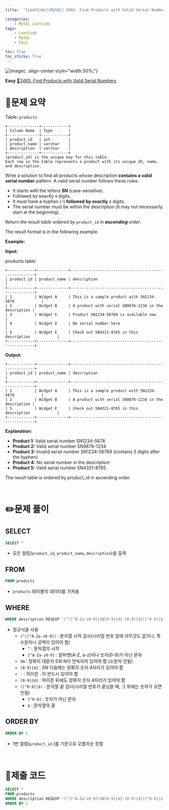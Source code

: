 ```yaml
---
title:  "[LeetCode][MySQL] 3465. Find Products with Valid Serial Numbers" 

categories: 
    - MySQL_LeetCode
tags: 
    - LeetCode
    - MySQL
    - Easy

toc: True
toc_sticky: True
---
```

![Image](https://github.com/user-attachments/assets/4b8e7f3a-d568-4d5b-a8a9-c3d4b23975f6){: .align-center style="width:50%;"}

**Easy**
[🔗3465. Find Products with Valid Serial Numbers](https://leetcode.com/problems/find-products-with-valid-serial-numbers/)

# 📝문제 요약
Table: `products`

```
+--------------+------------+
| Column Name  | Type       |
+--------------+------------+
| product_id   | int        |
| product_name | varchar    |
| description  | varchar    |
+--------------+------------+
(product_id) is the unique key for this table.
Each row in the table represents a product with its unique ID, name, and description.
```

Write a solution to find all products whose description **contains a valid serial number** pattern. A valid serial number follows these rules:

- It starts with the letters **SN** (case-sensitive).
- Followed by exactly `4` digits.
- It must have a hyphen (-) **followed by exactly** `4` digits.
- The serial number must be within the description (it may not necessarily start at the beginning).

Return *the result table ordered by* `product_id` *in **ascending** order*.

The result format is in the following example.

**Example:**

**Input:**

products table:

```
+------------+--------------+------------------------------------------------------+
| product_id | product_name | description                                          |
+------------+--------------+------------------------------------------------------+
| 1          | Widget A     | This is a sample product with SN1234-5678            |
| 2          | Widget B     | A product with serial SN9876-1234 in the description |
| 3          | Widget C     | Product SN1234-56789 is available now                |
| 4          | Widget D     | No serial number here                                |
| 5          | Widget E     | Check out SN4321-8765 in this description            |
+------------+--------------+------------------------------------------------------+
```

**Output:**

```
+------------+--------------+------------------------------------------------------+
| product_id | product_name | description                                          |
+------------+--------------+------------------------------------------------------+
| 1          | Widget A     | This is a sample product with SN1234-5678            |
| 2          | Widget B     | A product with serial SN9876-1234 in the description |
| 5          | Widget E     | Check out SN4321-8765 in this description            |
+------------+--------------+------------------------------------------------------+
```

**Explanation:**

- **Product 1:** Valid serial number SN1234-5678
- **Product 2:** Valid serial number SN9876-1234
- **Product 3:** Invalid serial number SN1234-56789 (contains 5 digits after the hyphen)
- **Product 4:** No serial number in the description
- **Product 5:** Valid serial number SN4321-8765

The result table is ordered by product_id in ascending order.


<br>

# ✏️문제 풀이
## SELECT

```sql
SELECT *
```

- 모든 컬럼(`product_id`, `product_name`, `description`)을 출력

## FROM

```sql
FROM products
```

- `products` 테이블의 데이터를 가져옴

## WHERE

```sql
WHERE description REGEXP '(^|[^A-Za-z0-9])SN[0-9]{4}-[0-9]{4}([^0-9]|$)'
```

- 정규식을 사용
    - `(^|[^A-Za-z0-9])`  : 문자열 시작 검사(시리얼 번호 앞에 아무것도 없거나, 특수문자나 공백이 있어야 함)
        - `^` : 문자열의 시작
        - `[^A-Za-z0-9]` : 알파벳(A-Z, a-z)이나 숫자(0-9)가 아닌 문자
    - `SN` : 정확히 대문자 S와 N이 연속되어 있어야 함 (소문자 안됨)
    - `[0-9]{4}` : SN 다음에는 정확히 숫자 4자리가 있어야 함
    - `-` : 하이픈 `-`이 반드시 있어야 함
    - `[0-9]{4}` :  하이픈 뒤에도 정확히 숫자 4자리가 있어야 함
    - `([^0-9]|$)` : 문자열 끝 검사(시리얼 번호가 끝났을 때, 그 뒤에는 숫자가 오면 안됨)
        - `[^0-9]` : 숫자가 아닌 문자
        - `$` : 문자열의 끝

## ORDER BY

```sql
ORDER BY 1
```

- 1번 컬럼(`product_id` )를 기준으로 오름차순 정렬

<br>

# 💯제출 코드
```sql
SELECT *
FROM products
WHERE description REGEXP '(^|[^A-Za-z0-9])SN[0-9]{4}-[0-9]{4}([^0-9]|$)'
ORDER BY 1
```